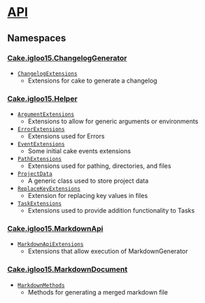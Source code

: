 # [API](./README.md)

## Namespaces

### [Cake.igloo15.ChangelogGenerator](./Cake/igloo15/ChangelogGenerator/README.md)

- [`ChangelogExtensions`](./Cake/igloo15/ChangelogGenerator/ChangelogExtensions.md)
	- Extensions for cake to generate a changelog
### [Cake.igloo15.Helper](./Cake/igloo15/Helper/README.md)

- [`ArgumentExtensions`](./Cake/igloo15/Helper/ArgumentExtensions.md)
	- Extensions to allow for generic arguments or environments
- [`ErrorExtensions`](./Cake/igloo15/Helper/ErrorExtensions.md)
	- Extensions used for Errors
- [`EventExtensions`](./Cake/igloo15/Helper/EventExtensions.md)
	- Some initial cake events extensions
- [`PathExtensions`](./Cake/igloo15/Helper/PathExtensions.md)
	- Extensions used for pathing, directories, and files
- [`ProjectData`](./Cake/igloo15/Helper/ProjectData.md)
	- A generic class used to store project data
- [`ReplaceKeyExtensions`](./Cake/igloo15/Helper/ReplaceKeyExtensions.md)
	- Extension for replacing key values in files
- [`TaskExtensions`](./Cake/igloo15/Helper/TaskExtensions.md)
	- Extensions used to provide addition functionality to Tasks
### [Cake.igloo15.MarkdownApi](./Cake/igloo15/MarkdownApi/README.md)

- [`MarkdownApiExtensions`](./Cake/igloo15/MarkdownApi/MarkdownApiExtensions.md)
	- Extensions that allow execution of MarkdownGenerator
### [Cake.igloo15.MarkdownDocument](./Cake/igloo15/MarkdownDocument/README.md)

- [`MarkdownMethods`](./Cake/igloo15/MarkdownDocument/MarkdownMethods.md)
	- Methods for generating a merged markdown file

